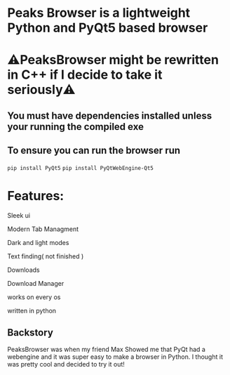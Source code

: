 <h1>Peaks Browser is a lightweight Python and PyQt5 based browser</h1>

<h1>⚠️PeaksBrowser might be rewritten in C++ if I decide to take it seriously⚠️</h1>

<h2>You must have dependencies installed unless your running the compiled exe</h2>


<h2>To ensure you can run the browser run</h2>


`pip install PyQt5`
`pip install PyQtWebEngine-Qt5`

<h1>Features:</h1>

Sleek ui

Modern Tab Managment

Dark and light modes

Text finding( not finished )

Downloads

Download Manager

works on every os

written in python

<h2>Backstory</h2>
PeaksBrowser was when my friend Max Showed me that PyQt had a webengine and it was super easy to make a browser in Python. I thought it was pretty cool and decided to try it out!



